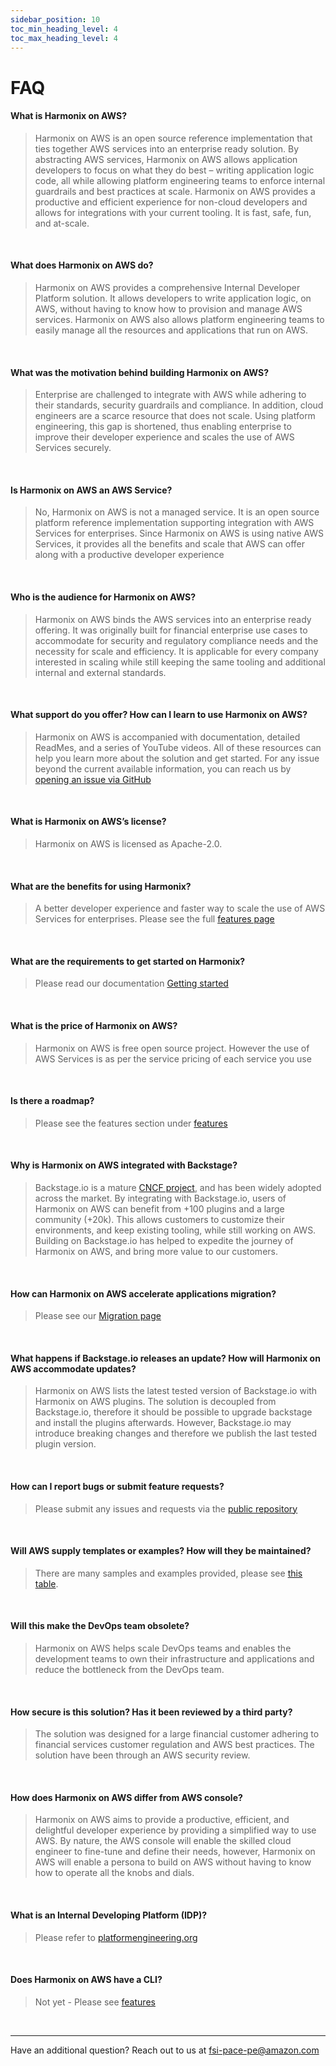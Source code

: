 ```yaml
---
sidebar_position: 10
toc_min_heading_level: 4
toc_max_heading_level: 4
---
```


# FAQ

#### What is Harmonix on AWS?
> 
> Harmonix on AWS is an open source reference implementation that ties together AWS services into an enterprise ready solution. By abstracting AWS services, Harmonix on AWS allows application developers to focus on what they do best – writing application logic code, all while allowing platform engineering teams to enforce internal guardrails and best practices at scale. Harmonix on AWS provides a productive and efficient experience for non-cloud developers and allows for integrations with your current tooling. It is fast, safe, fun, and at-scale.
<br/>

#### What does Harmonix on AWS do?
> 
> Harmonix on AWS provides a comprehensive Internal Developer Platform solution. It allows developers to write application logic, on AWS, without having to know how to provision and manage AWS services. Harmonix on AWS also allows platform engineering teams to easily manage all the resources and applications that run on AWS.
<br/>

#### What was the motivation behind building Harmonix on AWS?
> 
> Enterprise are challenged to integrate with AWS while adhering to their standards, security guardrails and compliance. In addition, cloud engineers are a scarce resource that does not scale. Using platform engineering, this gap is shortened, thus enabling enterprise to improve their developer experience and scales the use of AWS Services securely.
<br/>

#### Is Harmonix on AWS an AWS Service?
> 
> No, Harmonix on AWS is not a managed service. It is an open source platform reference implementation supporting integration with AWS Services for enterprises. Since Harmonix on AWS is using native AWS Services, it provides all the benefits and scale that AWS can offer along with a productive developer experience
<br/>

#### Who is the audience for Harmonix on AWS?
> 
> Harmonix on AWS binds the AWS services into an enterprise ready offering. It was originally built for financial enterprise use cases to accommodate for security and regulatory compliance needs and the necessity for scale and efficiency. It is applicable for every company interested in scaling while still keeping the same tooling and additional internal and external standards.
<br/>

#### What support do you offer? How can I learn to use Harmonix on AWS?
> 
> Harmonix on AWS is accompanied with documentation, detailed ReadMes, and a series of YouTube videos. All of these resources can help you learn more about the solution and get started. For any issue beyond the current available information, you can reach us by [opening an issue via GitHub](https://github.com/awslabs/harmonix/issues)
<br/>

#### What is Harmonix on AWS’s license?
> 
> Harmonix on AWS is licensed as Apache-2.0.
<br/>


#### What are the benefits for using Harmonix?
> 
> A better developer experience and faster way to scale the use of AWS Services for enterprises. Please see the full [features page](features.md)
<br/>

#### What are the requirements to get started on Harmonix?
> 
> Please read our documentation [Getting started](getting-started/deploy-the-platform.md)
<br/>

#### What is the price of Harmonix on AWS?
> 
> Harmonix on AWS is free open source project. However the use of AWS Services is as per the service pricing of each service you use
<br/>


#### Is there a roadmap?
> 
> Please see the features section under [features](features.md)

<br/>

#### Why is Harmonix on AWS integrated with Backstage?
> 
> Backstage.io is a mature [CNCF project](https://www.cncf.io/projects/backstage/), and has been widely adopted across the market. By integrating with Backstage.io, users of Harmonix on AWS can benefit from +100 plugins and a large community (+20k). This allows customers to customize their environments, and keep existing tooling, while still working on AWS. Building on Backstage.io has helped to expedite the journey of Harmonix on AWS, and bring more value to our customers.
<br/>

#### How can Harmonix on AWS accelerate applications migration?
> 
> Please see our [Migration page](migrations/overview.md) 
<br/>


#### What happens if Backstage.io releases an update? How will Harmonix on AWS accommodate updates?
> 
> Harmonix on AWS lists the latest tested version of Backstage.io with Harmonix on AWS plugins. The solution is decoupled from Backstage.io, therefore it should be possible to upgrade backstage and install the plugins afterwards. However, Backstage.io may introduce breaking changes and therefore we publish the last tested plugin version.
<br/>

#### How can I report bugs or submit feature requests?
> 
> Please submit any issues and requests via the [public repository](https://github.com/awslabs/harmonix/issues)
<br/>

#### Will AWS supply templates or examples? How will they be maintained?
> 
> There are many samples and examples provided, please see [this table](features.md).
<br/>

#### Will this make the DevOps team obsolete?
> 
> Harmonix on AWS helps scale DevOps teams and enables the development teams to own their infrastructure and applications and reduce the bottleneck from the DevOps team.
<br/>

#### How secure is this solution?  Has it been reviewed by a third party?
> 
> The solution was designed for a large financial customer adhering to financial services customer regulation and AWS best practices. The solution have been through an AWS security review.
<br/>


#### How does Harmonix on AWS differ from AWS console?
> 
> Harmonix on AWS aims to provide a productive, efficient, and delightful developer experience by providing a simplified way to use AWS. By nature, the AWS console will enable the skilled cloud engineer to fine-tune and define their needs, however, Harmonix on AWS will enable a persona to build on AWS without having to know how to operate all the knobs and dials.
<br/>

#### What is an Internal Developing Platform (IDP)?
> 
> Please refer to [platformengineering.org](https://platformengineering.org/blog/internal-developer-platforms-from-idea-to-reality)
<br/>

#### Does Harmonix on AWS have a CLI?
> 
> Not yet - Please see [features](features.md)
<br/>

---

Have an additional question? Reach out to us at fsi-pace-pe@amazon.com
